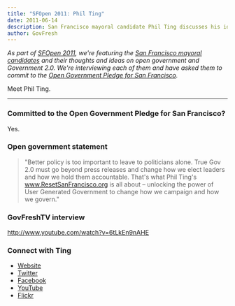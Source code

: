 ```yaml
---
title: "SFOpen 2011: Phil Ting"
date: 2011-06-14
description: San Francisco mayoral candidate Phil Ting discusses his ideas on open government and Government 2.0.
author: GovFresh
---
```


<em>As part of <a href="http://sf.govfresh.com/sfopen2011/">SFOpen 2011</a>, we're featuring the <a href="http://sf.govfresh.com/candidates/">San Francisco mayoral candidates</a> and their thoughts and ideas on open government and Government 2.0. We're interviewing each of them and have asked them to commit to the <a href="http://sf.govfresh.com/sf-mayoral-candidates-an-open-government-pledge-for-san-francisco/">Open Government Pledge for San Francisco</a>. </em>

Meet Phil Ting.

<hr />

<h3>Committed to the Open Government Pledge for San Francisco?</h3>

Yes.

<h3>Open government statement</h3>

<blockquote>"Better policy is too important to leave to politicians alone. True Gov 2.0 must go beyond press releases and change how we elect leaders and how we hold them accountable. That's what Phil Ting's <a href="http://www.ResetSanFrancisco.org">www.ResetSanFrancisco.org</a> is all about ­– unlocking the power of User Generated Government to change how we campaign and how we govern."</blockquote>

<h3>GovFreshTV interview</h3>

http://www.youtube.com/watch?v=6tLkEn9nAHE

<h3>Connect with Ting</h3>

<ul>
	<li><a href="http://www.resetsanfrancisco.org/">Website</a></li>
	<li><a href="http://twitter.com/philting/">Twitter</a></li>
	<li><a href="http://www.facebook.com/resetsanfrancisco">Facebook</a></li>
	<li><a href="http://www.youtube.com/user/resetsanfrancisco">YouTube</a></li>
    <li><a href="http://www.flickr.com/photos/53609617@N06/">Flickr</a></li>
</ul>

